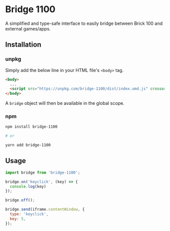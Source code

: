 # Bridge 1100

A simplified and type-safe interface to easily bridge between Brick 100 and external games/apps.

## Installation

### unpkg

Simply add the below line in your HTML file's `<body>` tag.

```html
<body>
  ...
  <script src="https://unpkg.com/bridge-1100/dist/index.umd.js" crossorigin></script>
</body>
```

A `bridge` object will then be available in the global scope.

### npm

```sh
npm install bridge-1100

# or

yarn add bridge-1100
```

## Usage

```js
import bridge from 'bridge-1100';

bridge.on('keyclick', (key) => {
  console.log(key)
});

bridge.off();

bridge.send(iframe.contentWindow, {
  type: 'keyclick',
  key: 5,
});
```
